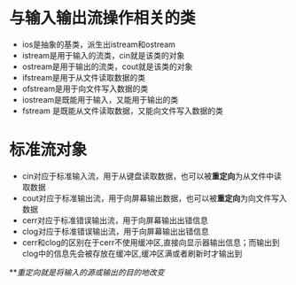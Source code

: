 # 与输入输出流操作相关的类
  * ios是抽象的基类，派生出istream和ostream
  * istream是用于输入的流类，cin就是该类的对象
  * ostream是用于输出的流类，cout就是该类的对象
  * ifstream是用于从文件读取数据的类
  * ofstream是用于向文件写入数据的类
  * iostream是既能用于输入，又能用于输出的类
  * fstream 是既能从文件读取数据，又能向文件写入数据的类
 
# 标准流对象
  * cin对应于标准输入流，用于从键盘读取数据，也可以被**重定向**为从文件中读取数据
  * cout对应于标准输出流，用于向屏幕输出数据，也可以被**重定向**为向文件写入数据
  * cerr对应于标准错误输出流，用于向屏幕输出出错信息
  * clog对应于标准错误输出流，用于向屏幕输出出错信息
  * cerr和clog的区别在于cerr不使用缓冲区,直接向显示器输出信息；而输出到clog中的信息先会被存放在缓冲区,缓冲区满或者刷新时才输出到
  
  ***重定向就是将输入的源或输出的目的地改变*

